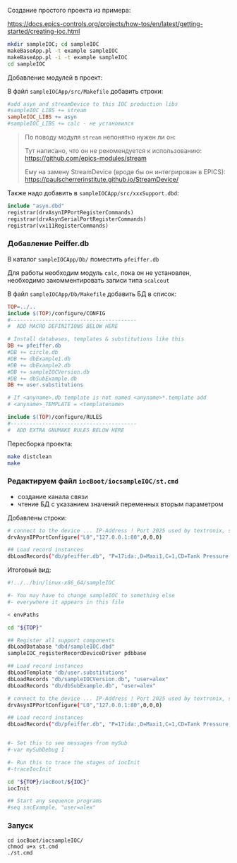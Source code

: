 Создание простого проекта из примера:

https://docs.epics-controls.org/projects/how-tos/en/latest/getting-started/creating-ioc.html

``` bash
mkdir sampleIOC; cd sampleIOC
makeBaseApp.pl -t example sampleIOC
makeBaseApp.pl -i -t example sampleIOC
cd sampleIOC
```

Добавление модулей в проект:

В файл `sampleIOCApp/src/Makefile` добавить строки:

``` Makefile
#add asyn and streamDevice to this IOC production libs
#sampleIOC_LIBS += stream 
sampleIOC_LIBS += asyn
#sampleIOC_LIBS += calc - не установился
```

> По поводу модуля `stream` непонятно нужен ли он:
>
> Тут написано, что он не рекомендуется к использованию: https://github.com/epics-modules/stream
>
>Ему на замену StreamDevice (вроде бы он интегрирован в EPICS): 
https://paulscherrerinstitute.github.io/StreamDevice/

Также надо добавить в `sampleIOCApp/src/xxxSupport.dbd`:

``` Makefile
include "asyn.dbd"
registrar(drvAsynIPPortRegisterCommands)
registrar(drvAsynSerialPortRegisterCommands)
registrar(vxi11RegisterCommands)
```

### Добавление Peiffer.db

В каталог `sampleIOCApp/Db/` поместить `pfeiffer.db`

Для работы необходим модуль `calc`, пока он не установлен, необходимо закомментировать записи типа `scalcout`

В файл `sampleIOCApp/Db/Makefile` добавить БД в список:

``` Makefile
TOP=../..
include $(TOP)/configure/CONFIG
#----------------------------------------
#  ADD MACRO DEFINITIONS BELOW HERE

# Install databases, templates & substitutions like this
DB += pfeiffer.db
#DB += circle.db
#DB += dbExample1.db
#DB += dbExample2.db
#DB += sampleIOCVersion.db
#DB += dbSubExample.db
DB += user.substitutions

# If <anyname>.db template is not named <anyname>*.template add
# <anyname>_TEMPLATE = <templatename>

include $(TOP)/configure/RULES
#----------------------------------------
#  ADD EXTRA GNUMAKE RULES BELOW HERE
```

Пересборка проекта:

``` bash
make distclean
make
```

### Редактируем файл `iocBoot/iocsampleIOC/st.cmd`

- создание канала связи
- чтение БД с указанием значений переменных вторым параметром

Добавлены строки:

``` bash
# connect to the device ... IP-Address ! Port 2025 used by textronix, see manual
drvAsynIPPortConfigure("L0","127.0.0.1:80",0,0,0)

## Load record instances
dbLoadRecords("db/pfeiffer.db", "P=17ida:,D=Maxi1,C=1,CD=Tank Pressure,PORT=L0,DESC=17-ID")
```

Итоговый вид:

``` bash
#!../../bin/linux-x86_64/sampleIOC

#- You may have to change sampleIOC to something else
#- everywhere it appears in this file

< envPaths

cd "${TOP}"

## Register all support components
dbLoadDatabase "dbd/sampleIOC.dbd"
sampleIOC_registerRecordDeviceDriver pdbbase

## Load record instances
dbLoadTemplate "db/user.substitutions"
dbLoadRecords "db/sampleIOCVersion.db", "user=alex"
dbLoadRecords "db/dbSubExample.db", "user=alex"

# connect to the device ... IP-Address ! Port 2025 used by textronix, see manual
drvAsynIPPortConfigure("L0","127.0.0.1:80",0,0,0)

## Load record instances
dbLoadRecords("db/pfeiffer.db", "P=17ida:,D=Maxi1,C=1,CD=Tank Pressure,PORT=L0,DESC=17-ID")


#- Set this to see messages from mySub
#-var mySubDebug 1

#- Run this to trace the stages of iocInit
#-traceIocInit

cd "${TOP}/iocBoot/${IOC}"
iocInit

## Start any sequence programs
#seq sncExample, "user=alex"
```

### Запуск

```
cd iocBoot/iocsampleIOC/
chmod u+x st.cmd
./st.cmd
```


